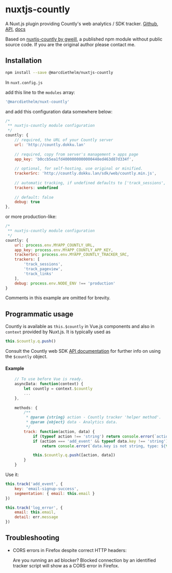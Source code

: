 # nuxtjs-countly

A Nuxt.js plugin providing Countly's web analytics / SDK tracker. [Github](https://github.com/Countly/countly-sdk-web), [API](http://countly.github.io/countly-sdk-web), [docs](https://resources.count.ly/docs/countly-sdk-for-web)

Based on [nuxtjs-countly by gweill](https://www.npmjs.com/package/nuxtjs-countly), a published npm module without public source code. If you are the original author please contact me.

## Installation

```bash
npm install --save @marcdiethelm/nuxtjs-countly
```

In `nuxt.config.js`

add this line to the `modules` array:

```js
'@marcdiethelm/nuxt-countly'
```

and add this configuration data somewhere below:

```js
/*
 ** nuxtjs-countly module configuration
 */
countly: {
	// required, the URL of your Countly server
	url: 'http://countly.dokku.lan'
	
	// required, copy from server's management > apps page
	app_key: 'b0ccb5ea1fd4000000000000448ed463d87d334f',
	
	// optional, for self-hosting. use original or minified.
	trackerSrc: 'http://countly.dokku.lan/sdk/web/countly.min.js',
	
	// automatic tracking, if undefined defaults to ['track_sessions', 'track_pageview', 'track_links']
	trackers: undefined
	
	// default: false
	debug: true
},
```

or more production-like:


```js
/*
 ** nuxtjs-countly module configuration
 */
countly: {
	url: process.env.MYAPP_COUNTLY_URL,
	app_key: process.env.MYAPP_COUNTLY_APP_KEY,
	trackerSrc: process.env.MYAPP_COUNTLY_TRACKER_SRC,
	trackers: [
		'track_sessions',
		'track_pageview',
		'track_links'
	],
	debug: process.env.NODE_ENV !== 'production'
}
```
Comments in this example are omitted for brevity.

## Programmatic usage

Countly is available as `this.$countly` in Vue.js components and also in `context` provided by Nuxt.js. It is typically used as 
```js
this.$countly.q.push()
```
Consult the Countly web SDK [API documentation](http://countly.github.io/countly-sdk-web) for further info on using the `$countly` object.

#### Example

```js
	// To use before Vue is ready.
	asyncData: function(context) {
		let countly = context.$countly
		...
	},
	
	methods: {
		/**
		 * @param {string} action - Countly tracker 'helper method'.
 		 * @param {object} data - Analytics data.
		 */
		track: function(action, data) {
			if (typeof action !== 'string') return console.error(`action is not string, type: ${typeof action}`)
			if (action === 'add_event' && typeof data.key !== 'string')
				return console.error(`data.key is not string, type: ${typeof action}`)

			this.$countly.q.push([action, data])
		}
	}
```

Use it:

```js
this.track('add_event', {
	key: 'email-signup-success',
	segmentation: { email: this.email }
})

this.track('log_error', { 
	email: this.email,
	detail: err.message
})
```

## Troubleshooting

- CORS errors in Firefox despite correct HTTP headers:
  
  Are you running an ad blocker? Blocked connection by an identified tracker script will show as a CORS error in Firefox.
